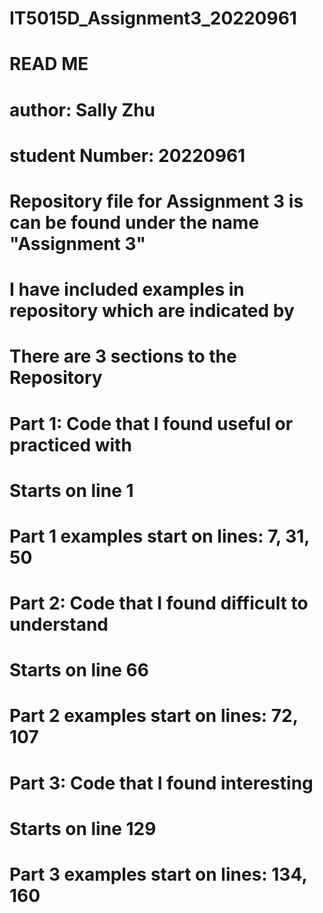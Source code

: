 # IT5015D_Assignment3_20220961

# READ ME
# author: Sally Zhu
# student Number: 20220961

# Repository file for Assignment 3 is can be found under the name "Assignment 3"
# I have included examples in repository which are indicated by #

# There are 3 sections to the Repository

# Part 1: Code that I found useful or practiced with
# Starts on line 1
# Part 1 examples start on lines: 7, 31, 50

# Part 2: Code that I found difficult to understand 
# Starts on line 66
# Part 2 examples start on lines: 72, 107

# Part 3: Code that I found interesting 
# Starts on line 129
# Part 3 examples start on lines: 134, 160
